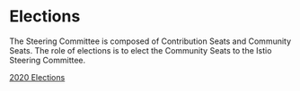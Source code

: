 # Elections

The Steering Committee is composed of Contribution Seats and Community Seats. The role of elections is to elect the Community Seats to the Istio Steering Committee.

[2020 Elections](/2020)